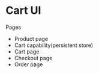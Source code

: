 # Cart UI
Pages
- Product page
- Cart capability(persistent store)
- Cart page
- Checkout page
- Order page
